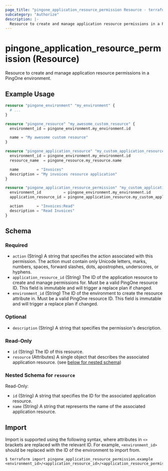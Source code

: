 ```yaml
---
page_title: "pingone_application_resource_permission Resource - terraform-provider-pingone"
subcategory: "Authorize"
description: |-
  Resource to create and manage application resource permissions in a PingOne environment.
---
```


# pingone_application_resource_permission (Resource)

Resource to create and manage application resource permissions in a PingOne environment.

## Example Usage

```terraform
resource "pingone_environment" "my_environment" {
  # ...
}

resource "pingone_resource" "my_awesome_custom_resource" {
  environment_id = pingone_environment.my_environment.id

  name = "My awesome custom resource"
}

resource "pingone_application_resource" "my_custom_application_resource" {
  environment_id = pingone_environment.my_environment.id
  resource_name  = pingone_resource.my_resource.name

  name        = "Invoices"
  description = "My invoices resource application"
}

resource "pingone_application_resource_permission" "my_custom_application_resource_permission" {
  environment_id          = pingone_environment.my_environment.id
  application_resource_id = pingone_application_resource.my_custom_application_resource.id

  action      = "Invoices:Read"
  description = "Read Invoices"
}
```

<!-- schema generated by tfplugindocs -->
## Schema

### Required

- `action` (String) A string that specifies the action associated with this permission.  The action must contain only Unicode letters, marks, numbers, spaces, forward slashes, dots, apostrophes, underscores, or hyphens.
- `application_resource_id` (String) The ID of the application resource to create and manage permissions for.  Must be a valid PingOne resource ID.  This field is immutable and will trigger a replace plan if changed.
- `environment_id` (String) The ID of the environment to create the resource attribute in.  Must be a valid PingOne resource ID.  This field is immutable and will trigger a replace plan if changed.

### Optional

- `description` (String) A string that specifies the permission's description.

### Read-Only

- `id` (String) The ID of this resource.
- `resource` (Attributes) A single object that describes the associated application resource. (see [below for nested schema](#nestedatt--resource))

<a id="nestedatt--resource"></a>
### Nested Schema for `resource`

Read-Only:

- `id` (String) A string that specifies the ID for the associated application resource.
- `name` (String) A string that represents the name of the associated application resource.

## Import

Import is supported using the following syntax, where attributes in `<>` brackets are replaced with the relevant ID.  For example, `<environment_id>` should be replaced with the ID of the environment to import from.

```shell
$ terraform import pingone_application_resource_permission.example <environment_id>/<application_resource_id>/<application_resource_permission_id>
```
